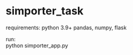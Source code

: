 # simporter_task

requirements:
  python 3.9+
  pandas, numpy, flask 
  
run:  
  python simporter_app.py
